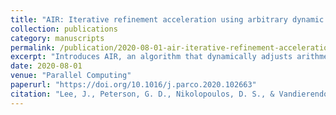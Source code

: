 ```yaml
---
title: "AIR: Iterative refinement acceleration using arbitrary dynamic precision"
collection: publications
category: manuscripts
permalink: /publication/2020-08-01-air-iterative-refinement-acceleration
excerpt: "Introduces AIR, an algorithm that dynamically adjusts arithmetic precision in iterative refinement to improve performance while maintaining backward stability."
date: 2020-08-01
venue: "Parallel Computing"
paperurl: "https://doi.org/10.1016/j.parco.2020.102663"
citation: "Lee, J., Peterson, G. D., Nikolopoulos, D. S., & Vandierendonck, H. (2020). AIR: Iterative refinement acceleration using arbitrary dynamic precision. *Parallel Computing*, 97, 102663. https://doi.org/10.1016/j.parco.2020.102663"
---
```

